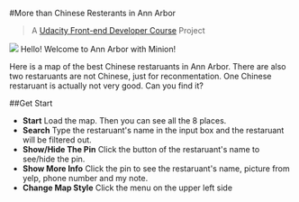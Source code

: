 #More than Chinese Resterants in Ann Arbor

> A [Udacity Front-end Developer Course](https://www.udacity.com/course/front-end-web-developer-nanodegree--nd001) Project

![](http://icons.iconarchive.com/icons/designbolts/despicable-me-2/48/Minion-Hello-icon.png) Hello! Welcome to Ann Arbor with Minion!

Here is a map of the best Chinese restaruants in Ann Arbor. There are also two restaruants are not Chinese, just for reconmentation. One Chinese restaruant is actually not very good. Can you find it?

##Get Start
- **Start** Load the map. Then you can see all the 8 places.
- **Search** Type the restaruant's name in the input box and the restaruant will be filtered out.
- **Show/Hide The Pin** Click the button of the restaruant's name to see/hide the pin.
- **Show More Info** Click the pin to see the restaruant's name, picture from yelp, phone number and my note.
- **Change Map Style** Click the menu on the upper left side